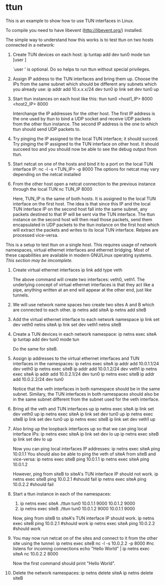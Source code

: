 ttun
====

This is an example to show how to use TUN interfaces in Linux.

To compile you need to have libevent (http://libevent.org/) installed.

The simple way to understand how this works is to test ttun on two hosts
connected in a network:
1. Create TUN devices on each host:
    ip tuntap add dev tun0 mode tun [user <username>]

   `user <username>' is optional.  Do so helps to run ttun without special
   privileges.

2. Assign IP address to the TUN interfaces and bring them up.  Choose the IPs
   from the same subnet which should be different any subnets which you already use:
    ip addr add 10.x.x.x/24 dev tun0
    ip link set dev tun0 up

3. Start ttun instances on each host like this:
    ttun tun0 <host1_IP> 8000 <host2_IP> 8000

   Interchange the IP addresses for the other host.  The first IP address is the
   one used by ttun to bind a UDP socket and receive UDP packets from the other
   ttun instance.  The second IP address is the one to which ttun should send
   UDP packets to.

4. Try pinging the IP assigned to the local TUN interface; it should succed.  Try
   pinging the IP assigned to the TUN interface on other host.  It should
   succeed too and you should now be able to see the debug output from ttun.

5. Start netcat on one of the hosts and bind it to a port on the local TUN interface IP:
    nc -l -s <TUN_IP> -p 8000
   The options for netcat may vary depending on the netcat installed

6. From the other host open a netcat connection to the previous
   instance through the local TUN
    nc TUN_IP 8000

   Here, TUN_IP is the same of both hosts.  It is assigned to the local TUN
   interface on the first host.  The idea is that since this IP and the local
   TUN interface IP on the second host fall into the same subnet, any packets
   destined to that IP will be sent via the TUN interface.  The ttun instance on
   the second host will then read those packets, send them encapsulated in UDP
   packets to the ttun instance on the first host which will extract the packets
   and writes to its local TUN interface.  Relpies are processed vice-versa.

This is a setup to test ttun on a single host.  This requires usage of network
namespaces, virtual ethernet interfaces and ethernet bridging.  Most of these
capabilities are available in modern GNU/Linux operating systems.  *This section
may be imcomplete.*

1. Create virtual ethernet interfaces
    ip link add type veth

   The above command will create two interfaces: veth0, veth1.  The underlying
   concept of virtual ethernet interfaces is that they act like a pipe, anything
   written at an end will appear at the other end, just like tunnels.

2. We will use network name spaces two create two sites A and B which are
   connected to each other.
    ip netns add siteA
    ip netns add siteB

3. Add the virtual ethernet interface to each network namespace
    ip link set dev veth0 netns siteA
    ip link set dev veth1 netns siteB

4. Create a TUN devices in each network namespace:
    ip netns exec siteA ip tuntap add dev tun0 mode tun

   Do the same for siteB.

5. Assign ip addresses to the virtual ethernet interfaces and TUN interfaces in
   the namespaces:
    ip netns exec siteA ip addr add 10.0.1.1/24 dev veth0
    ip netns exec siteB ip addr add 10.0.1.2/24 dev veth1
    ip netns exec siteA ip addr add 10.0.2.1/24 dev tun0
    ip netns exec siteB ip addr add 10.0.2.2/24 dev tun0

   Notice that the veth interfaces in both namespace should be in the same
   subnet.  Similary, the TUN interfaces in both namespaces should also be in
   the same subnet different from the subnet used for the veth interface.

6. Bring all the veth and TUN interfaces up
    ip netns exec siteA ip link set dev veth0 up
    ip netns exec siteA ip link set dev tun0 up
    ip netns exec siteB ip link set dev tun0 up
    ip netns exec siteB ip link set dev veth1 up

7. Also bring up the loopback interfaces up so that we can ping local interface
   IPs:
    ip netns exec siteA ip link set dev lo up
    ip netns exec siteB ip link set dev lo up

   Now you can ping local interfaces IP addresses: ip netns exec siteA ping
   10.0.1.1
   You should also be able to ping the veth of siteA from siteB and vice-versa:
    ip netns exec siteB ping 10.0.1.1
    ip netns exec siteA ping 10.0.1.2

   However, ping from siteB to siteA's TUN interface IP should not work.
    ip netns exec siteB ping 10.0.2.1 #should fail
    ip netns exec siteA ping 10.0.2.2 #should fail

8. Start a ttun instance in each of the namespaces:
   1. ip netns exec siteA ./ttun tun0 10.0.1.1 9000 10.0.1.2 9000
   2. ip netns exec siteB ./ttun tun0 10.0.1.2 9000 10.0.1.1 9000

   Now, ping from siteB to siteA's TUN interface IP should work.
    ip netns exec siteB ping 10.0.2.1 #should work
    ip netns exec siteA ping 10.0.2.2 #should work

9. You may now run netcat on of the sites and connect to it from the other site
   using the tunnel:
    ip netns exec siteB nc -l -s 10.0.2.2 -p 8000 #nc listens for incoming connections
    echo "Hello World" | ip netns exec siteA nc 10.0.2.2 8000

   Now the first command should print "Hello World".

10. Delete the network namespaces:
    ip netns delete siteA
    ip netns delete siteB
   
